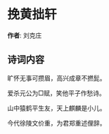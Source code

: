 # 挽黄拙轩

**作者**: 刘克庄

## 诗词内容

旷怀无事可攒眉，高兴成章不撚髭。

爱杀元公为□赋，笑他平子作愁诗。

山中猿鹤平生友，天上麒麟是小儿。

今代徐陵文价重，为君郑重述俚辞。

